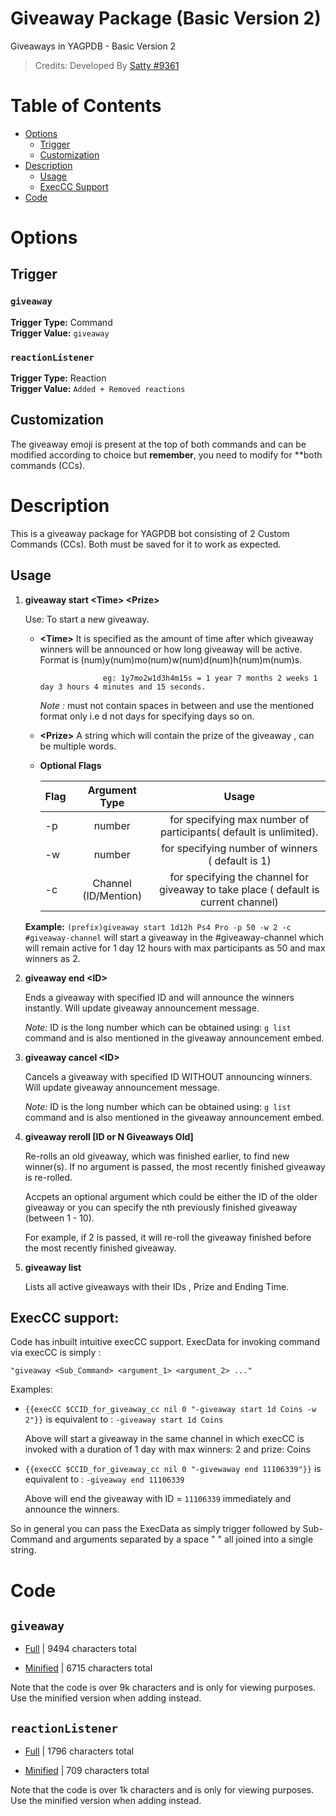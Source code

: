 # Giveaway Package (Basic Version 2)

Giveaways in YAGPDB - Basic Version 2

> Credits: Developed By [Satty #9361](https://github.com/Satty9361)

# Table of Contents
* [Options](#Options)
	* [Trigger](##Trigger)
	* [Customization](##Customization)
* [Description](#Description)
  * [Usage](##Usage)
  * [ExecCC Support](##ExecCC%20Support)
* [Code](#Code)

# Options
## Trigger

### `giveaway`
**Trigger Type:** Command<br>
**Trigger Value:** `giveaway`<br>

### `reactionListener`
**Trigger Type:** Reaction<br>
**Trigger Value:** `Added + Removed reactions`<br>

## Customization
The giveaway emoji is present at the top of both commands and can be modified according to choice but __remember__, you need to modify for **both commands (CCs).

# Description
This is a giveaway package for YAGPDB bot consisting of 2 Custom Commands (CCs).
Both must be saved for it to work as expected.


## Usage

1) **giveaway start \<Time\> \<Prize\>**
    
    Use: To start a new giveaway.

    * **\<Time\>**  It is specified as the amount of time after which giveaway winners will be announced or how long giveaway will be active.
                    Format is (num)y(num)mo(num)w(num)d(num)h(num)m(num)s.

                        eg: 1y7mo2w1d3h4m15s = 1 year 7 months 2 weeks 1 day 3 hours 4 minutes and 15 seconds.

       *Note :* must not contain spaces in between and use the mentioned format only i.e d not days for specifying days so on.

    * **\<Prize\>**   A string which will contain the prize of the giveaway , can be multiple words.

    * **Optional Flags**
    
        | Flag    | Argument Type       |      Usage                                                                          |
        | ------- |:-------------------:| :----------------------------------------------------------------------------------:|
        | -p      | number              |  for specifying max number of participants( default is unlimited).                  |
        | -w      | number              |  for specifying number of winners ( default is 1)                                   |
        | -c      | Channel (ID/Mention)|  for specifying the channel for giveaway to take place ( default is current channel)|

    **Example:** `(prefix)giveaway start 1d12h Ps4 Pro -p 50 -w 2 -c #giveaway-channel` will start a giveaway in the #giveaway-channel which will remain active for 1 day 12 hours with max participants as 50 and max winners as 2.

2)  **giveaway end \<ID\>**
   
    Ends a giveaway with specified ID and will announce the winners instantly. Will update giveaway announcement message.

    *Note:* ID is the long number which can be obtained using:  `g list` command and is also mentioned in the giveaway announcement embed.
    

3) **giveaway cancel \<ID\>**

    Cancels a giveaway with specified ID WITHOUT announcing winners. Will update giveaway announcement message.

    *Note:* ID is the long number which can be obtained using:  `g list` command and is also mentioned in the giveaway announcement embed.

4)  **giveaway reroll [ID or N Giveaways Old]**
    
    Re-rolls an old giveaway, which was finished earlier, to find new winner(s). If no argument is passed, the most recently finished giveaway is re-rolled. 

    Accpets an optional argument which could be either the ID of the older giveaway or you can specify the nth previously finished giveaway (between 1 - 10). 
  
    For example, if 2 is passed, it will re-roll the giveaway finished before the most recently finished giveaway.

5) **giveaway list**

    Lists all active giveaways with their IDs , Prize and Ending Time.


## ExecCC support: 
Code has inbuilt intuitive execCC support. ExecData for invoking command via execCC is simply : 

    "giveaway <Sub_Command> <argument_1> <argument_2> ..."

Examples:

* `{{execCC $CCID_for_giveaway_cc nil 0 "-giveaway start 1d Coins -w 2"}}` is equivalent to : `-giveaway start 1d Coins`

  Above will start a giveaway in the same channel in which execCC is invoked with a duration of 1 day with max winners: 2 and prize: Coins

* `{{execCC $CCID_for_giveaway_cc nil 0 "-givewaway end 11106339"}}` is equivalent to : `-giveaway end 11106339`

  Above will end the giveaway with ID = `11106339` immediately and announce the winners.

So in general you can pass the ExecData as simply trigger followed by Sub-Command and arguments separated by a space " " all joined into a single string.

# Code
## `giveaway`
* [Full](./giveaway/giveaway.cc.go) | 9494 characters total<br>

* [Minified](./giveaway/giveaway.minified.go) | 6715 characters total<br>

Note that the code is over 9k characters and is only for viewing purposes. Use the minified version when adding instead.
## `reactionListener`
* [Full](./reactionListener/reactionListener.cc.go) | 1796 characters total<br>

* [Minified](./reactionListener/reactionListener.minified.go) | 709 characters total<br>

Note that the code is over 1k characters and is only for viewing purposes. Use the minified version when adding instead.
